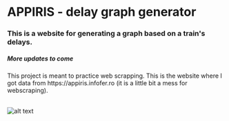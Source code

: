 <h1>APPIRIS - delay graph generator</h1>
<h3>This is a website for generating a graph based on a train's delays.</h3>
<h5>More updates to come</h5>
This project is meant to practice web scrapping. This is the website where I got data from https://appiris.infofer.ro (it is a little bit a mess for webscraping).
<br> </br>

![alt text](https://i.imgur.com/sFBt6ic.png)
